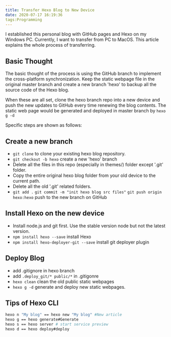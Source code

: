 ```yaml
---
title: Transfer Hexo Blog to New Device
date: 2020-07-17 16:19:36
tags:Programming
---
```


I established this personal blog with GitHub pages and Hexo on my Windows PC. Currently, I want to transfer from PC to MacOS. This article explains the whole process of transferring.

## Basic Thought

The basic thought of the process is using the GitHub branch to implement the cross-platform synchronization. Keep the static webpage file in the original master branch and create a new branch 'hexo' to backup all the source code of the Hexo blog.

When these are all set, clone the hexo branch repo into a new device and push the new updates to GitHub every time renewing the blog contents. The static web page would be generated and deployed in master branch by `hexo g -d`

Specific steps are shown as follows:

## Create a new branch

-  `git clone` to clone your existing hexo blog repository.
- `git checkout -b hexo` create a new 'hexo' branch
- Delete all the files in this repo (especially in themes/) folder except '.git' folder.
- Copy the entire original hexo blog folder from your old device to the current path.
- Delete all the old '.git' related folders.
- `git add .` `git commit -m "init hexo blog src files"` `git push origin hexo:hexo` push to the new branch on GitHub

## Install Hexo on the new device

- Install node.js and git first. Use the stable version node but not the latest version.
- `npm install hexo --save` install Hexo
- `npm install hexo-deployer-git --save` install git deployer plugin

## Deploy Blog

- add .gitignore in hexo branch
- add `.deploy_git/* public/*` in .gitigonre
- `hexo clean` clean the old public static webpages
- `hexo g -d` generate and deploy new static webpages.

## Tips of Hexo CLI

```bash
hexo n "My blog" == hexo new "My blog" #New article
hexo g == hexo generate#Generate
hexo s == hexo server # start service preview
hexo d == hexo deploy#deploy
```